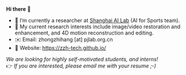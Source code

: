 **Hi there** 👋

- 🌱 I’m currently a researcher at [Shanghai AI Lab](https://www.shlab.org.cn/) (AI for Sports team).
- 🔭 My current research interests include image/video restoration and enhancement, and 4D motion reconstruction and editing.
- :envelope: Email: zhongzhihang [at] pjlab.org.cn
- :watermelon: Website: https://zzh-tech.github.io/

*We are looking for highly self-motivated students, and interns!*  
:point_right: *If you are interested, please email me with your resume ;-)*

